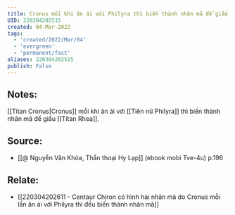 ```yaml
---
title: Cronus mỗi khi ân ái với Philyra thì biến thành nhân mã để giấu Rhea
UID: 220304202515
created: 04-Mar-2022
tags:
  - 'created/2022/Mar/04'
  - 'evergreen'
  - 'permanent/fact'
aliases: 220304202515
publish: False
---
```

## Notes:
[[Titan Cronus|Cronus]] mỗi khi ân ái với [[Tiên nữ Philyra]] thì biến thành nhân mã để giấu [[Titan Rhea]].

## Source:
- [[@ Nguyễn Văn Khỏa, Thần thoại Hy Lạp]] (ebook mobi Tve-4u) p.196

## Relate:
- [[220304202611 - Centaur Chiron có hình hài nhân mã do Cronus mỗi lần ân ái với Philyra thì đều biến thành nhân mã]]